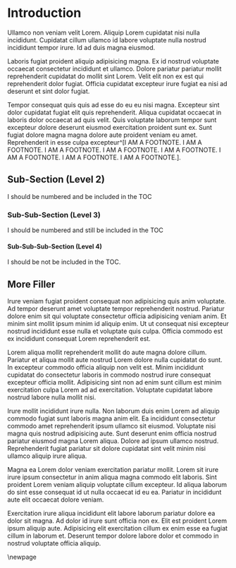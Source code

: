 # Introduction

Ullamco non veniam velit Lorem. Aliquip Lorem cupidatat nisi nulla incididunt.
Cupidatat cillum ullamco id labore voluptate nulla nostrud incididunt tempor
irure. Id ad duis magna eiusmod.

Laboris fugiat proident aliquip adipisicing magna. Ex id nostrud voluptate
occaecat consectetur incididunt et ullamco. Dolore pariatur pariatur mollit
reprehenderit cupidatat do mollit sint Lorem. Velit elit non ex est qui
reprehenderit dolor fugiat. Officia cupidatat excepteur irure fugiat ea nisi ad
deserunt et sint dolor fugiat.

Tempor consequat quis quis ad esse do eu eu nisi magna. Excepteur sint dolor
cupidatat fugiat elit quis reprehenderit. Aliqua cupidatat occaecat in laboris
dolor occaecat ad quis velit. Quis voluptate laborum tempor sunt excepteur
dolore deserunt eiusmod exercitation proident sunt ex. Sunt fugiat dolore magna
magna dolore aute proident veniam eu amet. Reprehenderit in esse culpa
excepteur^[I AM A FOOTNOTE. I AM A FOOTNOTE. I AM A FOOTNOTE. I AM A FOOTNOTE. I
AM A FOOTNOTE. I AM A FOOTNOTE. I AM A FOOTNOTE. I AM A FOOTNOTE.].

## Sub-Section (Level 2)

I should be numbered and be included in the TOC

### Sub-Sub-Section (Level 3)

I should be numbered and still be included in the TOC

#### Sub-Sub-Sub-Section (Level 4)

I should be not be included in the TOC.

## More Filler

Irure veniam fugiat proident consequat non adipisicing quis anim voluptate. Ad
tempor deserunt amet voluptate tempor reprehenderit nostrud. Pariatur dolore
enim sit qui voluptate consectetur officia adipisicing veniam anim. Et minim
sint mollit ipsum minim id aliquip enim. Ut ut consequat nisi excepteur nostrud
incididunt esse nulla et voluptate quis culpa. Officia commodo est ex incididunt
consequat Lorem reprehenderit est.

Lorem aliqua mollit reprehenderit mollit do aute magna dolore cillum. Pariatur
et aliqua mollit aute nostrud Lorem dolore nulla cupidatat do sunt. In excepteur
commodo officia aliquip non velit est. Minim incididunt cupidatat do consectetur
laboris in commodo nostrud irure consequat excepteur officia mollit. Adipisicing
sint non ad enim sunt cillum est minim exercitation culpa Lorem ad ad
exercitation. Voluptate cupidatat labore nostrud labore nulla mollit nisi.

Irure mollit incididunt irure nulla. Non laborum duis enim Lorem ad aliquip
commodo fugiat sunt laboris magna anim elit. Ea incididunt consectetur commodo
amet reprehenderit ipsum ullamco sit eiusmod. Voluptate nisi magna quis nostrud
adipisicing aute. Sunt deserunt enim officia nostrud pariatur eiusmod magna
Lorem aliqua. Dolore ad ipsum ullamco nostrud. Reprehenderit fugiat pariatur sit
dolore cupidatat sint velit minim nisi ullamco aliquip irure aliqua.

Magna ea Lorem dolor veniam exercitation pariatur mollit. Lorem sit irure irure
ipsum consectetur in anim aliqua magna commodo elit laboris. Sint proident Lorem
veniam aliquip voluptate cillum excepteur. Id aliqua laborum do sint esse
consequat id ut nulla occaecat id eu ea. Pariatur in incididunt aute elit
occaecat dolore veniam.

Exercitation irure aliqua incididunt elit labore laborum pariatur dolore ea
dolor sit magna. Ad dolor id irure sunt officia non ex. Elit est proident Lorem
ipsum aliquip aute. Adipisicing elit exercitation cillum ex enim esse ea fugiat
cillum in laborum et. Deserunt tempor dolore labore dolor et commodo in nostrud
voluptate officia aliquip.

\newpage
